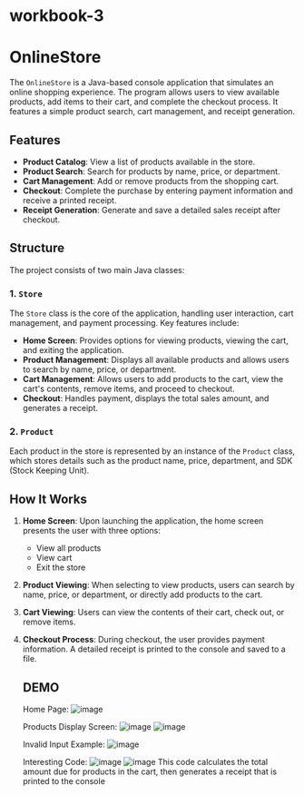 # workbook-3
# OnlineStore

The `OnlineStore` is a Java-based console application that simulates an online shopping experience. The program allows users to view available products, add items to their cart, and complete the checkout process. It features a simple product search, cart management, and receipt generation.

## Features

- **Product Catalog**: View a list of products available in the store.
- **Product Search**: Search for products by name, price, or department.
- **Cart Management**: Add or remove products from the shopping cart.
- **Checkout**: Complete the purchase by entering payment information and receive a printed receipt.
- **Receipt Generation**: Generate and save a detailed sales receipt after checkout.

## Structure

The project consists of two main Java classes:

### 1. `Store`
The `Store` class is the core of the application, handling user interaction, cart management, and payment processing. Key features include:

- **Home Screen**: Provides options for viewing products, viewing the cart, and exiting the application.
- **Product Management**: Displays all available products and allows users to search by name, price, or department.
- **Cart Management**: Allows users to add products to the cart, view the cart's contents, remove items, and proceed to checkout.
- **Checkout**: Handles payment, displays the total sales amount, and generates a receipt.

### 2. `Product`
Each product in the store is represented by an instance of the `Product` class, which stores details such as the product name, price, department, and SDK (Stock Keeping Unit).

## How It Works

1. **Home Screen**: Upon launching the application, the home screen presents the user with three options:
   - View all products
   - View cart
   - Exit the store

2. **Product Viewing**: When selecting to view products, users can search by name, price, or department, or directly add products to the cart.

3. **Cart Viewing**: Users can view the contents of their cart, check out, or remove items.

4. **Checkout Process**: During checkout, the user provides payment information. A detailed receipt is printed to the console and saved to a file.

   ## DEMO
   Home Page: 
   ![image](https://github.com/user-attachments/assets/53c08b06-ea6a-475a-bd80-e71c9f0c4b84)

   Products Display Screen:
   ![image](https://github.com/user-attachments/assets/e2e0b8a7-85dc-46cb-b6f3-c96c3f85fb82)
   ![image](https://github.com/user-attachments/assets/de5eb8b2-b655-49b3-ba66-5c82f0d04593)

   Invalid Input Example:
   ![image](https://github.com/user-attachments/assets/2056d19f-bf4b-4a17-8cd1-4c0c03a6e669)

   Interesting Code:
   ![image](https://github.com/user-attachments/assets/733e3126-b1bb-4af2-98df-22e1daf92d00)
   ![image](https://github.com/user-attachments/assets/c49dd6d0-3253-4bc1-8f42-bbf3e696716f)
   This code calculates the total amount due for products in the cart, then generates a receipt that is printed to the console




